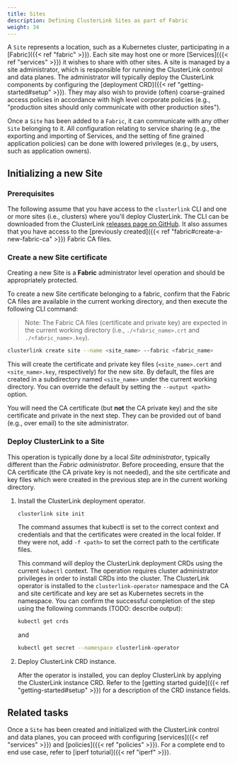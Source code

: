 ```yaml
---
title: Sites
description: Defining ClusterLink Sites as part of Fabric
weight: 34
---
```


A `Site` represents a location, such as a Kubernetes cluster, participating in a
 [Fabric]({{< ref "fabric" >}}). Each site may host one or more [Services]({{< ref "services" >}})
 it wishes to share with other sites. A site is managed by a site administrator,
 which is responsible for running the ClusterLink control and data planes. The
 administrator will typically deploy the ClusterLink components by configuring
 the [deployment CRD]({{< ref "getting-started#setup" >}}). They may also wish to provide
 (often) coarse-grained access policies in accordance with high level corporate
 policies (e.g., "production sites should only communicate with other production sites").

Once a `Site` has been added to a `Fabric`, it can communicate with any other `Site`
 belonging to it. All configuration relating to service sharing (e.g., the exporting
 and importing of Services, and the setting of fine grained application policies) can be
 done with lowered privileges (e.g., by users, such as application owners).

## Initializing a new Site

### Prerequisites

The following assume that you have access to the `clusterlink` CLI and one or more
 sites (i.e., clusters) where you'll deploy ClusterLink. The CLI can be downloaded
 from the ClusterLink [releases page on GitHub](https://github.com/clusterlink-net/clusterlink/releases/latest).
 It also assumes that you have access to the [previously created]({{< ref "fabric#create-a-new-fabric-ca" >}})
 Fabric CA files.

### Create a new Site certificate

Creating a new Site is a **Fabric** administrator level operation and should be appropriately protected.

To create a new Site certificate belonging to a fabric, confirm that the Fabric CA files
 are available in the current working directory, and then execute the following CLI command:

> Note: The Fabric CA files (certificate and private key) are expected in the current
> working directory (i.e., `./<fabric_name>.crt` and `./<fabric_name>.key`).

```sh
clusterlink create site --name <site_name> --fabric <fabric_name>
```

This will create the certificate and private key files (`<site_name>.cert` and
 `<site_name>.key`, respectively) for the new site. By default, the files are
 created in a subdirectory named `<site_name>` under the current working directory.
 You can override the default by setting the `--output <path>` option.

You will need the CA certificate (but **not** the CA private key) and the site certificate
 and private in the next step. They can be provided out of band (e.g., over email) to the
 site administrator.

### Deploy ClusterLink to a Site

This operation is typically done by a local *Site administrator*, typically different
 than the *Fabric administrator*. Before proceeding, ensure that the CA certificate
 (the CA private key is not needed), and the site certificate and key files which were
 created in the previous step are in the current working directory.

1. Install the ClusterLink deployment operator.

    ```sh
    clusterlink site init
    ```

    The command assumes that kubectl is set to the correct context and credentials
    and that the certificates were created in the local folder. If they were not,
    add `-f <path>` to set the correct path to the certificate files.

    This command will deploy the ClusterLink deployment CRDs using the current
    `kubectl` context. The operation requires cluster administrator privileges
    in order to install CRDs into the cluster.
    The ClusterLink operator is installed to the `clusterlink-operator` namespace
    and the CA and site certificate and key are set as Kubernetes secrets
    in the namespace. You can confirm the successful completion of the step using
    the following commands (TODO: describe output):

    ```sh
    kubectl get crds
    ```

    and

    ```sh
    kubectl get secret --namespace clusterlink-operator
    ```

1. Deploy ClusterLink CRD instance.

    After the operator is installed, you can deploy ClusterLink by applying
    the ClusterLink instance CRD.
    Refer to the [getting started guide]({{< ref "getting-started#setup" >}}) for a description
    of the CRD instance fields.

## Related tasks

Once a `Site` has been created and initialized with the ClusterLink control and data
 planes, you can proceed with configuring [services]({{< ref "services" >}})
 and [policies]({{< ref "policies" >}}).
 For a complete end to end use case, refer to [iperf toturial]({{< ref "iperf" >}}).
